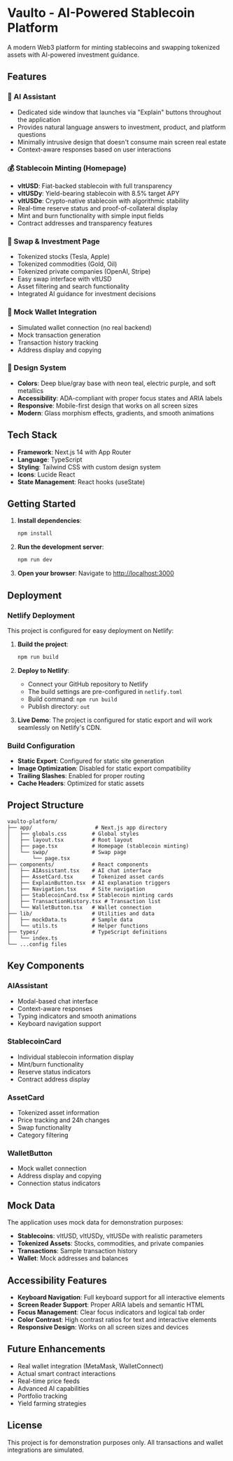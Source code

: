 # Vaulto - AI-Powered Stablecoin Platform

A modern Web3 platform for minting stablecoins and swapping tokenized assets with AI-powered investment guidance.

## Features

### 🤖 AI Assistant
- Dedicated side window that launches via "Explain" buttons throughout the application
- Provides natural language answers to investment, product, and platform questions
- Minimally intrusive design that doesn't consume main screen real estate
- Context-aware responses based on user interactions

### 💰 Stablecoin Minting (Homepage)
- **vltUSD**: Fiat-backed stablecoin with full transparency
- **vltUSDy**: Yield-bearing stablecoin with 8.5% target APY
- **vltUSDe**: Crypto-native stablecoin with algorithmic stability
- Real-time reserve status and proof-of-collateral display
- Mint and burn functionality with simple input fields
- Contract addresses and transparency features

### 🔄 Swap & Investment Page
- Tokenized stocks (Tesla, Apple)
- Tokenized commodities (Gold, Oil)
- Tokenized private companies (OpenAI, Stripe)
- Easy swap interface with vltUSD
- Asset filtering and search functionality
- Integrated AI guidance for investment decisions

### 🔐 Mock Wallet Integration
- Simulated wallet connection (no real backend)
- Mock transaction generation
- Transaction history tracking
- Address display and copying

### 🎨 Design System
- **Colors**: Deep blue/gray base with neon teal, electric purple, and soft metallics
- **Accessibility**: ADA-compliant with proper focus states and ARIA labels
- **Responsive**: Mobile-first design that works on all screen sizes
- **Modern**: Glass morphism effects, gradients, and smooth animations

## Tech Stack

- **Framework**: Next.js 14 with App Router
- **Language**: TypeScript
- **Styling**: Tailwind CSS with custom design system
- **Icons**: Lucide React
- **State Management**: React hooks (useState)

## Getting Started

1. **Install dependencies**:
   ```bash
   npm install
   ```

2. **Run the development server**:
   ```bash
   npm run dev
   ```

3. **Open your browser**:
   Navigate to [http://localhost:3000](http://localhost:3000)

## Deployment

### Netlify Deployment

This project is configured for easy deployment on Netlify:

1. **Build the project**:
   ```bash
   npm run build
   ```

2. **Deploy to Netlify**:
   - Connect your GitHub repository to Netlify
   - The build settings are pre-configured in `netlify.toml`
   - Build command: `npm run build`
   - Publish directory: `out`

3. **Live Demo**:
   The project is configured for static export and will work seamlessly on Netlify's CDN.

### Build Configuration

- **Static Export**: Configured for static site generation
- **Image Optimization**: Disabled for static export compatibility
- **Trailing Slashes**: Enabled for proper routing
- **Cache Headers**: Optimized for static assets

## Project Structure

```
vaulto-platform/
├── app/                    # Next.js app directory
│   ├── globals.css        # Global styles
│   ├── layout.tsx         # Root layout
│   ├── page.tsx           # Homepage (stablecoin minting)
│   └── swap/              # Swap page
│       └── page.tsx
├── components/            # React components
│   ├── AIAssistant.tsx    # AI chat interface
│   ├── AssetCard.tsx      # Tokenized asset cards
│   ├── ExplainButton.tsx  # AI explanation triggers
│   ├── Navigation.tsx     # Site navigation
│   ├── StablecoinCard.tsx # Stablecoin minting cards
│   ├── TransactionHistory.tsx # Transaction list
│   └── WalletButton.tsx   # Wallet connection
├── lib/                   # Utilities and data
│   ├── mockData.ts        # Sample data
│   └── utils.ts           # Helper functions
├── types/                 # TypeScript definitions
│   └── index.ts
└── ...config files
```

## Key Components

### AIAssistant
- Modal-based chat interface
- Context-aware responses
- Typing indicators and smooth animations
- Keyboard navigation support

### StablecoinCard
- Individual stablecoin information display
- Mint/burn functionality
- Reserve status indicators
- Contract address display

### AssetCard
- Tokenized asset information
- Price tracking and 24h changes
- Swap functionality
- Category filtering

### WalletButton
- Mock wallet connection
- Address display and copying
- Connection status indicators

## Mock Data

The application uses mock data for demonstration purposes:
- **Stablecoins**: vltUSD, vltUSDy, vltUSDe with realistic parameters
- **Tokenized Assets**: Stocks, commodities, and private companies
- **Transactions**: Sample transaction history
- **Wallet**: Mock addresses and balances

## Accessibility Features

- **Keyboard Navigation**: Full keyboard support for all interactive elements
- **Screen Reader Support**: Proper ARIA labels and semantic HTML
- **Focus Management**: Clear focus indicators and logical tab order
- **Color Contrast**: High contrast ratios for text and interactive elements
- **Responsive Design**: Works on all screen sizes and devices

## Future Enhancements

- Real wallet integration (MetaMask, WalletConnect)
- Actual smart contract interactions
- Real-time price feeds
- Advanced AI capabilities
- Portfolio tracking
- Yield farming strategies

## License

This project is for demonstration purposes only. All transactions and wallet integrations are simulated.

